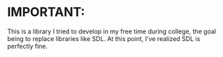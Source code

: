 # IMPORTANT:

This is a library I tried to develop in my free time during college, the goal being to replace libraries like SDL. At this point, I've realized SDL is perfectly fine.
